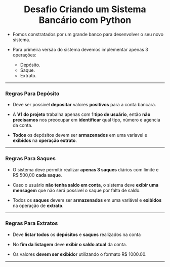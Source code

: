 <h1 align="center">Desafio Criando um Sistema <br> Bancário com Python</h1>

- Fomos constratados por um grande banco para desenvolver o seu novo sistema.

- Para primeira versão do sistema devemos implementar apenas 3 operações:
  - Depósito.
  - Saque.
  - Extrato.

___

<h3>Regras Para Depósito</h3>
  
  - Deve ser possivel **depositar** valores **positivos** para a conta bancara.
  
  - A **V1 do projeto** trabalha apenas com **1 tipo de usuário**, então **não precisamos** nos preocupar em **identificar** qual tipo, número e agencia da conta.
  
  - **Todos** os depósitos devem ser **armazenados** em uma 
  variavel e **exibidos** na **operação extrato**.

___

<h3>Regras Para Saques</h3>

  - O sistema deve permitir realizar **apenas 3 saques** diários com limite e R$ 500,00 **cada saque**.

  - Caso o usuário **não tenha saldo em conta**, o sistema deve **exibir uma mensagem** que não será possivel o saque por falta de saldo.

  - Todos os **saques** devem ser **armazenados** em uma variável e **exibidos** na operação de **extrato**.

___

<h3>Regras Para Extratos</h3>

  - Deve **listar todos** os **depósitos** e **saques** realizados na conta

  - No **fim da listagem** deve **exibir o saldo atual** da conta.

  - Os valores **devem ser exibidor** utilizando o formato R$ 1000.00.

___

